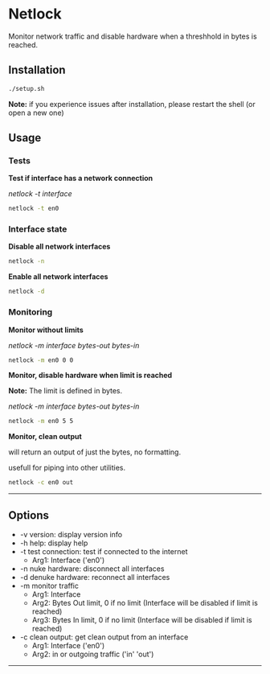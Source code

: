# Netlock
Monitor network traffic and disable hardware when a threshhold in bytes is reached.

## Installation
```bash
./setup.sh
```
**Note:** if you experience issues after installation, please restart the shell (or open a new one)

## Usage

### Tests
**Test if interface has a network connection**

*netlock -t interface*
```bash
netlock -t en0
```

### Interface state
**Disable all network interfaces**
```bash
netlock -n
```
**Enable all network interfaces**
```bash
netlock -d
```

### Monitoring
**Monitor without limits**

*netlock -m interface bytes-out bytes-in*
```bash
netlock -m en0 0 0
```
**Monitor, disable hardware when limit is reached**

**Note:** The limit is defined in bytes.

*netlock -m interface bytes-out bytes-in*
```bash
netlock -m en0 5 5
```
**Monitor, clean output**

will return an output of just the bytes, no formatting. 

usefull for piping into other utilities.
```bash
netlock -c en0 out
```
---
## Options
- -v version: display version info
- -h help: display help
- -t test connection: test if connected to the internet
  - Arg1: Interface ('en0')
- -n nuke hardware: disconnect all interfaces
- -d denuke hardware: reconnect all interfaces
- -m monitor traffic
  - Arg1: Interface
  -  Arg2: Bytes Out limit, 0 if no limit (Interface will be disabled if limit is reached)
  - Arg3: Bytes In limit, 0 if no limit (Interface will be disabled if limit is reached)
- -c clean output: get clean output from an interface
  - Arg1: Interface ('en0')
  - Arg2: in or outgoing traffic ('in' 'out')

---
